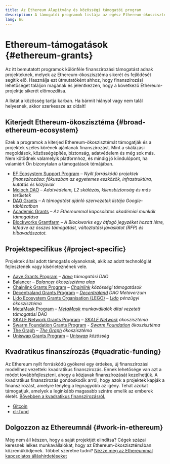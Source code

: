 ```yaml
---
title: Az Ethereum Alapítvány és közösségi támogatói program
description: A támogatói programok listája az egész Ethereum-ökoszisztémára vonatkozóan.
lang: hu
---
```


# Ethereum-támogatások {#ethereum-grants}

Az itt bemutatott programok különféle finanszírozási támogatást adnak projekteknek, melyek az Ethereum-ökoszisztéma sikerét és fejlődését segítik elő. Használja ezt útmutatóként ahhoz, hogy finanszírozási lehetőséget találjon magának és jelentkezzen, hogy a következő Ethereum-projektje sikerét előmozdítsa.

A listát a közösség tartja karban. Ha bármit hiányol vagy nem talál helyesnek, akkor szerkessze az oldalt!

## Kiterjedt Ethereum-ökoszisztéma {#broad-ethereum-ecosystem}

Ezek a programok a kiterjed Ethereum-ökoszisztémát támogatják és a projektek széles körének ajánlanak finanszírozást. Mint a skálázási megoldások, közösségépítés, biztonság, adatvédelem és még sok más. Nem kötődnek valamelyik platformhoz, és mindig jó kiindulópont, ha valamiért Ön bizonytalan a támogatások témájában.

- [EF Ecosystem Support Program](https://esp.ethereum.foundation) – _Nyílt forráskódú projektek finanszírozása: fókuszban az egyetemes eszközök, infrastruktúra, kutatás és közjavak_
- [Moloch DAO](https://www.molochdao.com/) – _Adatvédelem, L2 skálázás, kliensbiztonság és más területek_
- [DAO Grants](https://docs.google.com/spreadsheets/d/1XHc-p_MHNRdjacc8uOEjtPoWL86olP4GyxAJOFO0zxY/edit#gid=0) – _A támogatást ajánló szervezetek listája Google-táblázatban_
- [Academic Grants](https://esp.ethereum.foundation/academic-grants) – _Az Ethereummal kapcsolatos akadémiai munkák támogatása_
- [Blockworks Grantfarm](https://blockworks.co/grants/programs) – _A Blockworks egy átfogó jegyzéket hozott létre, lefedve az összes támogatást, változtatási javaslatot (RFP) és hibavadászatot._

## Projektspecifikus {#project-specific}

Projektek által adott támogatás olyanoknak, akik az adott technológiát fejlesztenék vagy kísérleteznének vele.

- [Aave Grants Program](https://aavegrants.org/) – _[Aave](https://aave.com/) támogatási DAO_
- [Balancer](https://grants.balancer.community/) – _[Balancer](https://balancer.fi/) ökoszisztéma alap_
- [Chainlink Grants Program](https://chain.link/community/grants) – _[Chainlink](https://chain.link/) közösségi támogatások_
- [Decentraland Grants Program](https://governance.decentraland.org/grants/) – _[Decentraland](https://decentraland.org/) DAO Metaverzum_
- [Lido Ecosystem Grants Organisation (LEGO)](https://lido.fi/lego) – _[Lido](https://lido.fi/) pénzügyi ökoszisztéma_
- [MetaMask Program](https://metamaskgrants.org/) – _[MetaMask](https://metamask.io/) munkavállalók által vezetett támogatási DAO_
- [SKALE Network Grants Program](https://skale.space/developers#grants) – _[SKALE Network](https://skale.space/) ökoszisztéma_
- [Swarm Foundation Grants Program](https://my.ethswarm.org/grants) - _[Swarm Foundation](https://www.ethswarm.org/) ökoszisztéma_
- [The Graph](https://thegraph.com/ecosystem/grants/) – _[The Graph](https://thegraph.com/) ökoszisztéma_
- [Uniswap Grants Program](https://www.uniswapfoundation.org/grants) – _[Uniswap](https://uniswap.org/) közösség_

## Kvadratikus finanszírozás {#quadratic-funding}

Az Ethereum nyílt forráskódú gyökerei egy érdekes, új finanszírozási modellhez vezettek: kvadratikus finanszírozás. Ennek lehetősége van azt a módot továbbfejleszteni, ahogy a közjavak finanszírozását kezelhetjük. A kvadratikus finanszírozás gondoskodik arról, hogy azok a projektek kapják a finanszírozást, amelyre tényleg a legnagyobb az igény. Tehát azokat támogatjuk, amelyek a leginkább magasabb szintre emelik az emberek életét. [Bővebben a kvadratikus finanszírozásról.](/defi/#quadratic-funding)

- [Gitcoin](https://gitcoin.co/grants)
- [clr.fund](https://clr.fund/)

## Dolgozzon az Ethereumnál {#work-in-ethereum}

Még nem áll készen, hogy a saját projektjét elindítsa? Cégek százai keresnek lelkes munkavállalókat, hogy az Ethereum-ökoszisztémában közreműködjenek. Többet szeretne tudni? [Nézze meg az Ethereummal kapcsolatos álláshirdetéseket](/community/get-involved/#ethereum-jobs)
